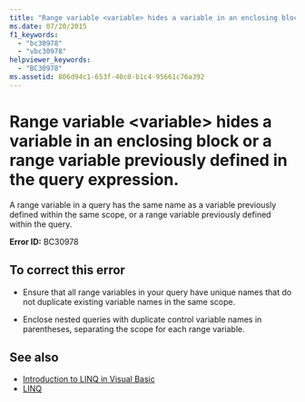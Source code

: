 ```yaml
---
title: "Range variable <variable> hides a variable in an enclosing block or a range variable previously defined in the query expression."
ms.date: 07/20/2015
f1_keywords: 
  - "bc30978"
  - "vbc30978"
helpviewer_keywords: 
  - "BC30978"
ms.assetid: 806d94c1-653f-40c0-b1c4-95661c76a392
---
```

# Range variable \<variable> hides a variable in an enclosing block or a range variable previously defined in the query expression.
A range variable in a query has the same name as a variable previously defined within the same scope, or a range variable previously defined within the query.  
  
 **Error ID:** BC30978  
  
## To correct this error  
  
- Ensure that all range variables in your query have unique names that do not duplicate existing variable names in the same scope.  
  
- Enclose nested queries with duplicate control variable names in parentheses, separating the scope for each range variable.  
  
## See also

- [Introduction to LINQ in Visual Basic](../../visual-basic/programming-guide/language-features/linq/introduction-to-linq.md)
- [LINQ](../../visual-basic/programming-guide/language-features/linq/index.md)
